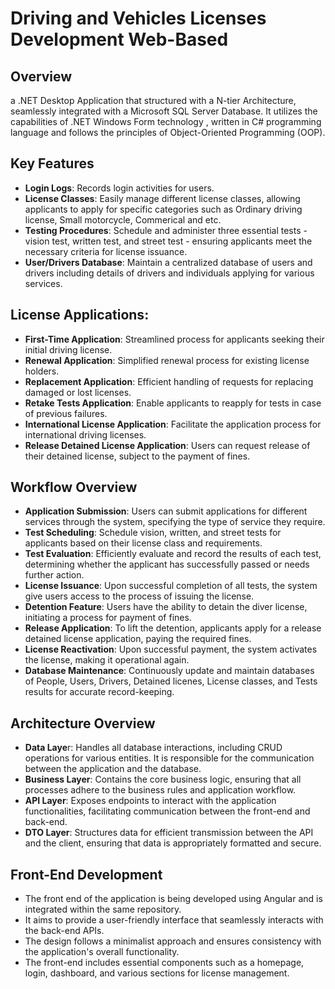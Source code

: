 # Driving and Vehicles Licenses Development Web-Based

## Overview
a .NET Desktop Application that structured with a N-tier Architecture, seamlessly integrated with a Microsoft SQL Server Database. It utilizes the capabilities of .NET Windows Form technology , written in C# programming language and follows the principles of Object-Oriented Programming (OOP).

## Key Features
- **Login Logs**: Records login activities for users.
- **License Classes**: Easily manage different license classes, allowing applicants to apply for specific categories such as Ordinary driving license, Small motorcycle, Commerical and etc.
- **Testing Procedures**: Schedule and administer three essential tests - vision test, written test, and street test - ensuring applicants meet the necessary criteria for license issuance.
- **User/Drivers Database**: Maintain a centralized database of users and drivers including details of drivers and individuals applying for various services.

## License Applications:
- **First-Time Application**: Streamlined process for applicants seeking their initial driving license.
- **Renewal Application**: Simplified renewal process for existing license holders.
- **Replacement Application**: Efficient handling of requests for replacing damaged or lost licenses.
- **Retake Tests Application**: Enable applicants to reapply for tests in case of previous failures.
- **International License Application**: Facilitate the application process for international driving licenses.
- **Release Detained License Application**: Users can request  release of their detained license, subject to the payment of fines.

## Workflow Overview
- **Application Submission**: Users can submit applications for different services through the system, specifying the type of service they require.
- **Test Scheduling**: Schedule vision, written, and street tests for applicants based on their license class and requirements.
- **Test Evaluation**: Efficiently evaluate and record the results of each test, determining whether the applicant has successfully passed or needs further action.
- **License Issuance**: Upon successful completion of all tests, the system give users access to the process of issuing the license.
- **Detention Feature**: Users have the ability to detain the diver license, initiating a process for payment of fines.
- **Release Application**: To lift the detention, applicants apply for a release detained license application, paying the required fines.
- **License Reactivation**: Upon successful payment, the system activates the license, making it operational again.
- **Database Maintenance**: Continuously update and maintain databases of People, Users, Drivers, Detained licenes, License classes, and Tests results for accurate record-keeping.

## Architecture Overview
- **Data Laye**r: Handles all database interactions, including CRUD operations for various entities. It is responsible for the communication between the application and the database.
- **Business Layer**: Contains the core business logic, ensuring that all processes adhere to the business rules and application workflow.
- **API Layer**: Exposes endpoints to interact with the application functionalities, facilitating communication between the front-end and back-end.
- **DTO Layer**: Structures data for efficient transmission between the API and the client, ensuring that data is appropriately formatted and secure.

## Front-End Development
- The front end of the application is being developed using Angular and is integrated within the same repository.
- It aims to provide a user-friendly interface that seamlessly interacts with the back-end APIs. 
- The design follows a minimalist approach and ensures consistency with the application's overall functionality. 
- The front-end includes essential components such as a homepage, login, dashboard, and various sections for license management.
